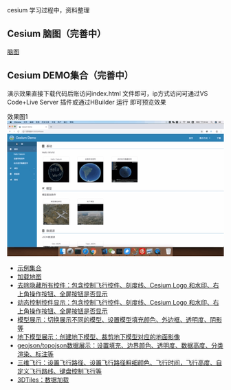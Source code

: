 cesium 学习过程中，资料整理
## Cesium 脑图（完善中）
[脑图](http://naotu.baidu.com/file/1bb0734b72b6f7efb888a93a2cb642ce)  
## Cesium DEMO集合（完善中）
演示效果直接下载代码后账访问index.html 文件即可，ip方式访问可通过VS Code+Live Server 插件或通过HBuilder 运行 即可预览效果  
  
效果图1  
![效果图1](/assets/readme/demo1.gif)  
- [示例集合](https://songliuchen.github.io/cesium)  
- [加载地图](https://songliuchen.github.io/cesium/base/load_cesium.html)    
- [去除隐藏所有控件：包含控制飞行控件、刻度线、Cesium Logo 和水印、右上角操作按钮、全屏按钮是否显示](https://songliuchen.github.io/cesium/base/load_cesium2.html) 
- [动态控制控件显示：包含控制飞行控件、刻度线、Cesium Logo 和水印、右上角操作按钮、全屏按钮是否显示](https://songliuchen.github.io/cesium/base/load_cesium3.html)  
- [模型展示：切换展示不同的模型、设置模型填充颜色、外边框、透明度、阴影等](https://songliuchen.github.io/cesium/model/show.html)  
- [地下模型展示：创建地下模型、裁剪地下模型对应的地面影像](https://songliuchen.github.io/cesium/model/show_underline.html)  
- [geojson/topojson数据展示：设置填充、边界颜色、透明度、数据高度、分类渲染、标注等](https://songliuchen.github.io/cesium/datasource/geojson.html)  
- [三维飞行：设置飞行路径、设置飞行路径粗细颜色、飞行时间，飞行高度、自定义飞行路线、键盘控制飞行等](https://songliuchen.github.io/cesium/fly/fly.html)  
- [3DTiles：数据加载](https://songliuchen.github.io/cesium/datasource/3dtiles.html)  